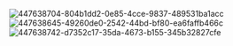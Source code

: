 ![447638704-804b1dd2-0e85-4cce-9837-489531ba1acc](https://github.com/user-attachments/assets/cd748258-68cf-414a-af0a-f2a0cebe29c6)
![447638645-49260de0-2542-44bd-bf80-ea6faffb466c](https://github.com/user-attachments/assets/719c7f1d-03df-438a-b026-859354b3bb1e)
![447638742-d7352c17-35da-4673-b155-345b32827cfe](https://github.com/user-attachments/assets/276cc053-fd17-4052-ac5d-c15b6339dc31)
